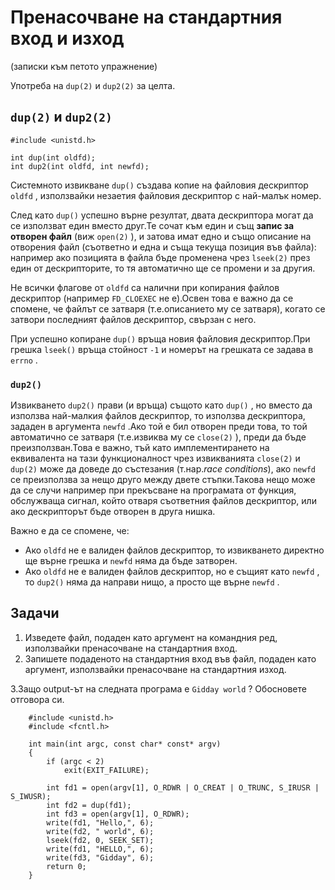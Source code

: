 # Пренасочване на стандартния вход и изход
(записки към петото упражнение)

Употреба на `dup(2)` и `dup2(2)` за целта.

## `dup(2)` и `dup2(2)` 

    #include <unistd.h>

    int dup(int oldfd);
    int dup2(int oldfd, int newfd);

Системното извикване `dup()` създава копие на файловия дескриптор `oldfd` , използвайки незаетия файловия дескриптор с най-малък номер.

След като `dup()` успешно върне резултат, двата дескриптора могат да се използват един вместо друг.Те сочат към един и същ __запис за отворен файл__ (виж
`open(2)` ), и затова имат едно и също описание на отворения файл (съответно и една и съща текуща позиция във файла): например ако позицията в файла бъде променена чрез `lseek(2)` през един от дескрипторите, то тя автоматично ще се промени и за другия.

Не всички флагове от `oldfd` са налични при копирания файлов дескриптор (например `FD_CLOEXEC` не е).Освен това е важно да се спомене, че файлът се затваря (т.е.описанието му се затваря), когато се затвори последният файлов дескриптор, свързан с него.

При успешно копиране `dup()` връща новия файловия дескриптор.При грешка `lseek()` връща стойност `-1` и номерът на грешката се задава в `errno` .

### `dup2()` 

Извикването `dup2()` прави (и връща) същото като `dup()` , но вместо да използва най-малкия файлов дескриптор, то използва дескриптора, зададен в аргумента `newfd` .Ако той е бил отворен преди това, то той автоматично се затваря (т.е.извиква му се `close(2)` ), преди да бъде преизползван.Това е важно, тъй като имплементирането на еквивалента на тази функционалност чрез извикванията `close(2)` и `dup(2)` може да доведе до състезания (т.нар.*race conditions*), ако `newfd` се преизползва за нещо друго между двете стъпки.Такова нещо може да се случи например при прекъсване на програмата от функция, обслужваща сигнал, който отваря съответния файлов дескриптор, или ако дескрипторът бъде отворен в друга нишка.

Важно е да се спомене, че:

* Ако `oldfd` не е валиден файлов дескриптор, то извикването директно ще върне грешка и `newfd` няма да бъде затворен.
* Ако `oldfd` не е валиден файлов дескриптор, но е същият като `newfd` , то `dup2()` няма да направи нищо, а просто ще върне `newfd` .

## Задачи

1. Изведете файл, подаден като аргумент на командния ред, използвайки пренасочване на стандартния вход.
2. Запишете подаденото на стандартния вход във файл, подаден като аргумент, използвайки пренасочване на стандартния изход.

3.Защо output-ът на следната програма е `Gidday world` ?  Обосновете отговора си.

        #include <unistd.h>
        #include <fcntl.h>

        int main(int argc, const char* const* argv)
        {
            if (argc < 2)
                exit(EXIT_FAILURE);

            int fd1 = open(argv[1], O_RDWR | O_CREAT | O_TRUNC, S_IRUSR | S_IWUSR);
            int fd2 = dup(fd1);
            int fd3 = open(argv[1], O_RDWR);
            write(fd1, "Hello,", 6);
            write(fd2, " world", 6);
            lseek(fd2, 0, SEEK_SET);
            write(fd1, "HELLO,", 6);
            write(fd3, "Gidday", 6);
            return 0;
        }

